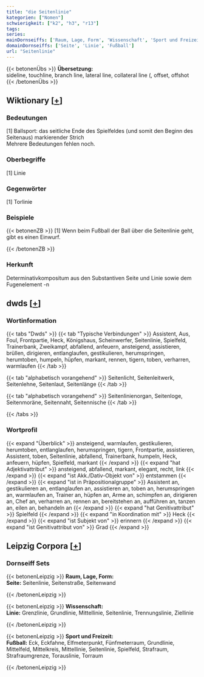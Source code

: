 ```yaml
---
title: "die Seitenlinie"
kategorien: ["Nomen"]
schwierigkeit: ["k2", "h3", "r13"]
tags:
series:
mainDornseiffs: ['Raum, Lage, Form', 'Wissenschaft', 'Sport und Freizeit']
domainDornseiffs: ['Seite', 'Linie', 'Fußball']
url: "Seitenlinie"
---
```


{{< betonenÜbs >}}
**Übersetzung:**  
sideline, touchline, branch line, lateral line, collateral line (, offset, offshot  
{{< /betonenÜbs >}}

## Wiktionary [[+](https://de.wiktionary.org/wiki/Seitenlinie)]

### Bedeutungen
[1] Ballsport: das seitliche Ende des Spielfeldes (und somit den Beginn des Seitenaus) markierender Strich  
Mehrere Bedeutungen fehlen noch.  

### Oberbegriffe
[1] Linie  

### Gegenwörter
[1] Torlinie  

### Beispiele
{{< betonenZB >}}
[1] Wenn beim Fußball der Ball über die Seitenlinie geht, gibt es einen Einwurf.  

{{< /betonenZB >}}
### Herkunft
Determinativkompositum aus den Substantiven Seite und Linie sowie dem Fugenelement -n  



## dwds [[+](https://www.dwds.de/wb/Seitenlinie)]

### Wortinformation
{{< tabs "Dwds" >}}
{{< tab "Typische Verbindungen" >}}
Assistent, Aus, Foul, Frontpartie, Heck, Königshaus, Scheinwerfer, Seitenlinie, Spielfeld, Trainerbank, Zweikampf, abfallend, anfeuern, ansteigend, assistieren, brüllen, dirigieren, entlanglaufen, gestikulieren, herumspringen, herumtoben, humpeln, hüpfen, markant, rennen, tigern, toben, verharren, warmlaufen
{{< /tab >}}

{{< tab "alphabetisch vorangehend" >}}
Seitenlicht, Seitenleitwerk, Seitenlehne, Seitenlaut, Seitenlänge
{{< /tab >}}

{{< tab "alphabetisch vorangehend" >}}
Seitenlinienorgan, Seitenloge, Seitenmoräne, Seitennaht, Seitennische
{{< /tab >}}

{{< /tabs >}}

### Wortprofil
{{< expand "Überblick" >}} ansteigend, warmlaufen, gestikulieren, herumtoben, entlanglaufen, herumspringen, tigern, Frontpartie, assistieren, Assistent, toben, Seitenlinie, abfallend, Trainerbank, humpeln, Heck, anfeuern, hüpfen, Spielfeld, markant {{< /expand >}}
{{< expand "hat Adjektivattribut" >}} ansteigend, abfallend, markant, elegant, recht, link {{< /expand >}}
{{< expand "ist Akk./Dativ-Objekt von" >}} entstammen {{< /expand >}}
{{< expand "ist in Präpositionalgruppe" >}} Assistent an, gestikulieren an, entlanglaufen an, assistieren an, toben an, herumspringen an, warmlaufen an, Trainer an, hüpfen an, Arme an, schimpfen an, dirigieren an, Chef an, verharren an, rennen an, bereitstehen an, aufführen an, tanzen an, eilen an, behandeln an {{< /expand >}}
{{< expand "hat Genitivattribut" >}} Spielfeld {{< /expand >}}
{{< expand "in Koordination mit" >}} Heck {{< /expand >}}
{{< expand "ist Subjekt von" >}} erinnern {{< /expand >}}
{{< expand "ist Genitivattribut von" >}} Grad {{< /expand >}}

## Leipzig Corpora [[+](https://corpora.uni-leipzig.de/en/res?word=Seitenlinie&corpusId=deu_newscrawl-public_2018)]

### Dornseiff Sets
{{< betonenLeipzig >}}
**Raum, Lage, Form:**  
**Seite:** Seitenlinie, Seitenstraße, Seitenwand  

{{< /betonenLeipzig >}}


{{< betonenLeipzig >}}
**Wissenschaft:**  
**Linie:** Grenzlinie, Grundlinie, Mittellinie, Seitenlinie, Trennungslinie, Ziellinie  

{{< /betonenLeipzig >}}


{{< betonenLeipzig >}}
**Sport und Freizeit:**  
**Fußball:** Eck, Eckfahne, Elfmeterpunkt, Fünfmeterraum, Grundlinie, Mittelfeld, Mittelkreis, Mittellinie, Seitenlinie, Spielfeld, Strafraum, Strafraumgrenze, Torauslinie, Torraum  

{{< /betonenLeipzig >}}
